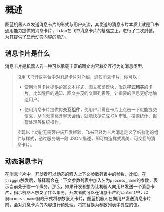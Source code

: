 # 概述

图蓝机器人以发送消息卡片的形式与用户交流，其发送的消息卡片本质上就是飞书通用能力提供的消息卡片，Tulan在飞书消息卡片的基础之上，进行了二次封装，为其提供了显示动态内容的能力。

## 消息卡片是什么

消息卡片是机器人的一种可以承载丰富的图文内容和交互行为的消息类型。

> 引用飞书开放平台中对消息卡片对介绍，通过消息卡片，你可以：
> 
> - 使用消息卡片提供的富文本样式、图文布局模块，发送**样式精美**的卡片，比如醒目的通知、图文并茂的文章列表等，让重要的信息更好地触达用户。
> 
> - 使用消息卡片提供的**交互组件**，使用户只需在卡片上点击一下就能提交信息，从而无需离开聊天会话，就能快捷完成 OA 审批、投票统计、报警处理等系统操作。
> 
> 实现以上功能无需客户端开发经验，飞书已经为卡片消息定义了结构化的组件与样式，通过服务端一段 JSON 描述，即可构造样式精美、可交互的消息卡片。

## 动态消息卡片

在消息卡片中，开发者可以动态的嵌入上下文参数列表中的参数，比如，在`trigger`触发后，解释器会在上下文参数列表中加入名为`process_name`的参数，表示当前处于哪一个事务。那么，如果开发者想为让机器人向用户发送一个消息卡片，指示机器人触发了什么事务，开发者就可以在消息卡片的`content`中，以`@@process_name@@`的形式将参数嵌入卡片，图蓝机器人在向用户发送消息卡片前，会对消息卡片的内容进行预处理，将其替换为参数列表中对应的值。